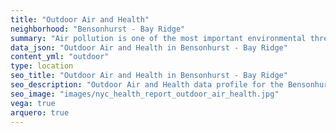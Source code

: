 ```yaml
---
title: "Outdoor Air and Health"
neighborhood: "Bensonhurst - Bay Ridge"
summary: "Air pollution is one of the most important environmental threats to urban populations and while all people are exposed, pollutant emissions, levels of exposure, and population vulnerability vary across neighborhoods. Exposures to common air pollutants have been linked to respiratory and cardiovascular diseases, cancers, and premature deaths."
data_json: "Outdoor Air and Health in Bensonhurst - Bay Ridge"
content_yml: "outdoor"
type: location
seo_title: "Outdoor Air and Health in Bensonhurst - Bay Ridge"
seo_description: "Outdoor Air and Health data profile for the Bensonhurst - Bay Ridge neighborhood of NYC."
seo_image: "images/nyc_health_report_outdoor_air_health.jpg"
vega: true
arquero: true
---
```

